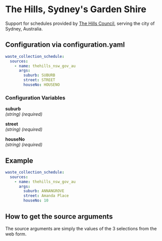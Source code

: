 # The Hills, Sydney's Garden Shire

Support for schedules provided by [The Hills Council](https://www.thehills.nsw.gov.au/Home), serving the city of Sydney, Australia.

## Configuration via configuration.yaml

```yaml
waste_collection_schedule:
  sources:
    - name: thehills_nsw_gov_au
      args:
        suburb: SUBURB
        street: STREET
        houseNo: HOUSENO
```

### Configuration Variables

**suburb**  
*(string) (required)*

**street**  
*(string) (required)*

**houseNo**  
*(string) (required)*

## Example

```yaml
waste_collection_schedule:
  sources:
    - name: thehills_nsw_gov_au
      args:
        suburb: ANNANGROVE
        street: Amanda Place
        houseNo: 10
```

## How to get the source arguments

The source arguments are simply the values of the 3 selections from the web form.
